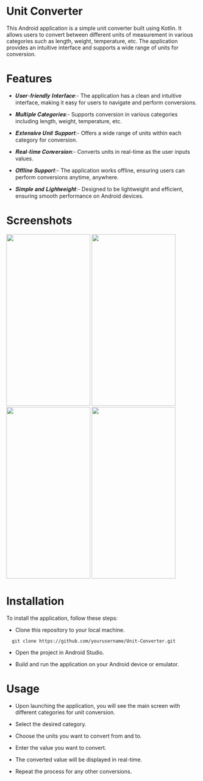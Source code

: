 # Unit Converter

This Android application is a simple unit converter built using Kotlin. It allows users to convert between different units of measurement in various categories such as length, weight, temperature, etc. The application provides an intuitive interface and supports a wide range of units for conversion.

# Features
- 𝑼𝒔𝒆𝒓-𝒇𝒓𝒊𝒆𝒏𝒅𝒍𝒚 𝑰𝒏𝒕𝒆𝒓𝒇𝒂𝒄𝒆:- The application has a clean and intuitive interface, making it easy for users to navigate and perform conversions.

- 𝑴𝒖𝒍𝒕𝒊𝒑𝒍𝒆 𝑪𝒂𝒕𝒆𝒈𝒐𝒓𝒊𝒆𝒔:- Supports conversion in various categories including length, weight, temperature, etc.

- 𝑬𝒙𝒕𝒆𝒏𝒔𝒊𝒗𝒆 𝑼𝒏𝒊𝒕 𝑺𝒖𝒑𝒑𝒐𝒓𝒕:- Offers a wide range of units within each category for conversion.

- 𝑹𝒆𝒂𝒍-𝒕𝒊𝒎𝒆 𝑪𝒐𝒏𝒗𝒆𝒓𝒔𝒊𝒐𝒏:- Converts units in real-time as the user inputs values.

- 𝑶𝒇𝒇𝒍𝒊𝒏𝒆 𝑺𝒖𝒑𝒑𝒐𝒓𝒕:- The application works offline, ensuring users can perform conversions anytime, anywhere.

- 𝑺𝒊𝒎𝒑𝒍𝒆 𝒂𝒏𝒅 𝑳𝒊𝒈𝒉𝒕𝒘𝒆𝒊𝒈𝒉𝒕:- Designed to be lightweight and efficient, ensuring smooth performance on Android devices.

# Screenshots
<P>
  <img src="https://github.com/manish2kumar/Unit-Converter/assets/157043284/3d37e6ab-ab2b-402a-bf0d-d92731582f6c" width="220" height="450">
  <img src="https://github.com/manish2kumar/Unit-Converter/assets/157043284/b14e3ac8-16bd-4004-a6c5-af422985974b" width="220" height="450">
  <img src="https://github.com/manish2kumar/Unit-Converter/assets/157043284/97e859d6-892f-4259-9b07-b9e9bdbbe3b0" width="220" height="450">
  <img src="https://github.com/manish2kumar/Unit-Converter/assets/157043284/bf308b51-0c43-4cf8-8c8d-30e6cbc95f10" width="220" height="450">
</P>

# Installation
To install the application, follow these steps:

- Clone this repository to your local machine.

```http
  git clone https://github.com/yourusername/Unit-Converter.git
```
- Open the project in Android Studio.

- Build and run the application on your Android device or emulator.

# Usage

- Upon launching the application, you will see the main screen with different categories for unit conversion.

- Select the desired category.

- Choose the units you want to convert from and to.

- Enter the value you want to convert.

- The converted value will be displayed in real-time.

- Repeat the process for any other conversions.
